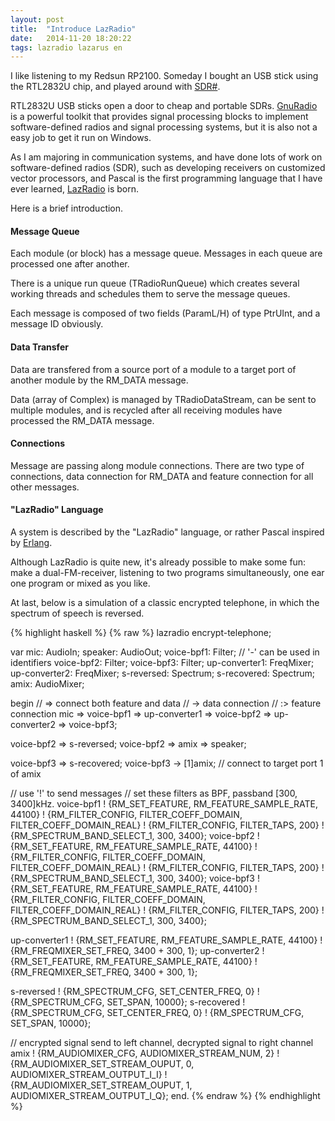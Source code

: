 ```yaml
---
layout: post
title:  "Introduce LazRadio"
date:   2014-11-20 18:20:22
tags: lazradio lazarus en
---
```


I like listening to my Redsun RP2100. Someday I bought an USB stick using the RTL2832U chip, and played around with [SDR#][sdr].

RTL2832U USB sticks open a door to cheap and portable SDRs. [GnuRadio][gnuradio] is a powerful toolkit 
that provides signal processing blocks to implement software-defined radios and signal processing systems,
but it is also not a easy job to get it run on Windows. 

As I am majoring in communication systems, and have done lots of work on software-defined radios (SDR), 
such as developing receivers on customized vector processors, and Pascal is the first programming
language that I have ever learned, [LazRadio](https://github.com/foldl/LazRadio) is born.

Here is a brief introduction.

#### Message Queue

Each module (or block) has a message queue. Messages in each queue are processed one after another.

There is a unique run queue (TRadioRunQueue) which creates several working threads and schedules them to serve 
the message queues.

Each message is composed of two fields (ParamL/H) of type PtrUInt, and a message ID obviously.

#### Data Transfer

Data are transfered from a source port of a module to a target port of another module by the RM\_DATA message.

Data (array of Complex) is managed by TRadioDataStream, can be sent to multiple modules, and is recycled 
after all receiving modules have processed the RM\_DATA message.

#### Connections

Message are passing along module connections. There are two type of connections, data
connection for RM\_DATA and feature connection for all other messages.

#### "LazRadio" Language

A system is described by the "LazRadio" language, or rather Pascal inspired by [Erlang](http://www.erlang.org). 

Although LazRadio is quite new, it's already possible to make some fun: make a dual-FM-receiver, listening to two
programs simultaneously, one ear one program or mixed as you like.

At last, below is a simulation of a classic encrypted telephone, in which the spectrum of speech is reversed.

{% highlight haskell %}
{% raw %}
lazradio encrypt-telephone;

var
  mic: AudioIn;
  speaker: AudioOut;
  voice-bpf1: Filter;  // '-' can be used in identifiers
  voice-bpf2: Filter;
  voice-bpf3: Filter;
  up-converter1: FreqMixer;
  up-converter2: FreqMixer;
  s-reversed: Spectrum;
  s-recovered: Spectrum;
  amix: AudioMixer;

begin
  // => connect both feature and data
  // -> data connection
  // :> feature connection
  mic => voice-bpf1 => up-converter1 => voice-bpf2
                    => up-converter2 => voice-bpf3;

  voice-bpf2 => s-reversed;
  voice-bpf2 => amix => speaker;

  voice-bpf3 => s-recovered;
  voice-bpf3 -> [1]amix;    // connect to target port 1 of amix

  // use '!' to send messages
  // set these filters as BPF, passband [300, 3400]kHz. 
  voice-bpf1 ! {RM_SET_FEATURE, RM_FEATURE_SAMPLE_RATE, 44100}
             ! {RM_FILTER_CONFIG, FILTER_COEFF_DOMAIN, FILTER_COEFF_DOMAIN_REAL}
             ! {RM_FILTER_CONFIG, FILTER_TAPS, 200}
             ! {RM_SPECTRUM_BAND_SELECT_1, 300, 3400};
  voice-bpf2 ! {RM_SET_FEATURE, RM_FEATURE_SAMPLE_RATE, 44100}
             ! {RM_FILTER_CONFIG, FILTER_COEFF_DOMAIN, FILTER_COEFF_DOMAIN_REAL}
             ! {RM_FILTER_CONFIG, FILTER_TAPS, 200}
             ! {RM_SPECTRUM_BAND_SELECT_1, 300, 3400};
  voice-bpf3 ! {RM_SET_FEATURE, RM_FEATURE_SAMPLE_RATE, 44100}
             ! {RM_FILTER_CONFIG, FILTER_COEFF_DOMAIN, FILTER_COEFF_DOMAIN_REAL}
             ! {RM_FILTER_CONFIG, FILTER_TAPS, 200}
             ! {RM_SPECTRUM_BAND_SELECT_1, 300, 3400};

  up-converter1 ! {RM_SET_FEATURE, RM_FEATURE_SAMPLE_RATE, 44100}
                ! {RM_FREQMIXER_SET_FREQ, 3400 + 300, 1};
  up-converter2 ! {RM_SET_FEATURE, RM_FEATURE_SAMPLE_RATE, 44100}
                ! {RM_FREQMIXER_SET_FREQ, 3400 + 300, 1};

  s-reversed    ! {RM_SPECTRUM_CFG, SET_CENTER_FREQ, 0}
                ! {RM_SPECTRUM_CFG, SET_SPAN, 10000};
  s-recovered   ! {RM_SPECTRUM_CFG, SET_CENTER_FREQ, 0}
                ! {RM_SPECTRUM_CFG, SET_SPAN, 10000};

  // encrypted signal send to left channel, decrypted signal to right channel
  amix ! {RM_AUDIOMIXER_CFG, AUDIOMIXER_STREAM_NUM, 2}
       ! {RM_AUDIOMIXER_SET_STREAM_OUPUT, 0, AUDIOMIXER_STREAM_OUTPUT_I_I}
       ! {RM_AUDIOMIXER_SET_STREAM_OUPUT, 1, AUDIOMIXER_STREAM_OUTPUT_I_Q};
end.
{% endraw %}
{% endhighlight %}

[sdr]:     http://www.sdrsharp.com  "SDR"
[gnuradio]: http://gnuradio.org     "GnuRadio"
